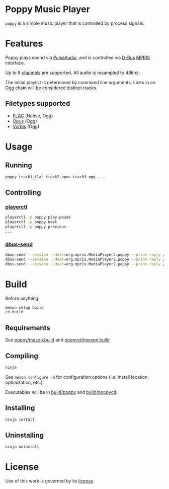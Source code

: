 
# Poppy Music Player

`poppy` is a simple music player that is controlled by process signals.

# Features

Poppy plays sound via [PulseAudio],
and is controlled via [D-Bus] [MPRIS] interface.

Up to 8 [channels][vorbis-channel-map] are supported.
All audio is resampled to 48khz.

The initial playlist is determined by command line arguments.
Links in an Ogg chain will be considered distinct tracks.

## Filetypes supported

 - [FLAC] (Native, Ogg)
 - [Opus] (Ogg)
 - [Vorbis] (Ogg)

# Usage

## Running

```sh
poppy track1.flac track2.opus track3.ogg ...
```

## Controlling

### [playerctl]

```sh
playerctl -p poppy play-pause
playerctl -p poppy next
playerctl -p poppy previous
...
```

### [dbus-send]

```sh
dbus-send --session --dest=org.mpris.MediaPlayer2.poppy --print-reply /org/mpris/MediaPlayer2 org.mpris.MediaPlayer2.Player.PlayPause
dbus-send --session --dest=org.mpris.MediaPlayer2.poppy --print-reply /org/mpris/MediaPlayer2 org.mpris.MediaPlayer2.Player.Next
dbus-send --session --dest=org.mpris.MediaPlayer2.poppy --print-reply /org/mpris/MediaPlayer2 org.mpris.MediaPlayer2.Player.Previous
```

# Build

Before anything:

```sh
meson setup build
cd build
```

## Requirements

See [poppy/meson.build](poppy/meson.build)
and [poppyctl/meson.build](poppyctl/meson.build)

## Compiling

```sh
ninja
```

See `meson configure -h` for configuration options
(i.e. install location, optimization, etc.).

Executables will be in [build/poppy](build/poppy)
and [build/poppyctl](build/poppyctl).

## Installing

```sh
ninja install
```

## Uninstalling

```sh
ninja uninstall
```

# License

Use of this work is governed by its [license](GPL-3.0.txt).



[PulseAudio]: https://www.freedesktop.org/wiki/Software/PulseAudio/ (PulseAudio)
[D-Bus]: https://www.freedesktop.org/wiki/Software/dbus/ (D-Bus)
[MPRIS]: https://specifications.freedesktop.org/mpris-spec/latest/ (MPRIS Spec)

[vorbis-channel-map]: https://xiph.org/vorbis/doc/Vorbis_I_spec.html#x1-810004.3.9 (Vorbis Channel Map)

[FLAC]: https://xiph.org/flac/ (Free Lossless Audio Codec)
[Opus]: https://www.opus-codec.org/ (Opus)
[Vorbis]: https://xiph.org/vorbis/ (Vorbis)

[playerctl]: https://github.com/altdesktop/playerctl (playerctl)
[dbus-send]: https://dbus.freedesktop.org/doc/dbus-send.1.html (dbus-send)
